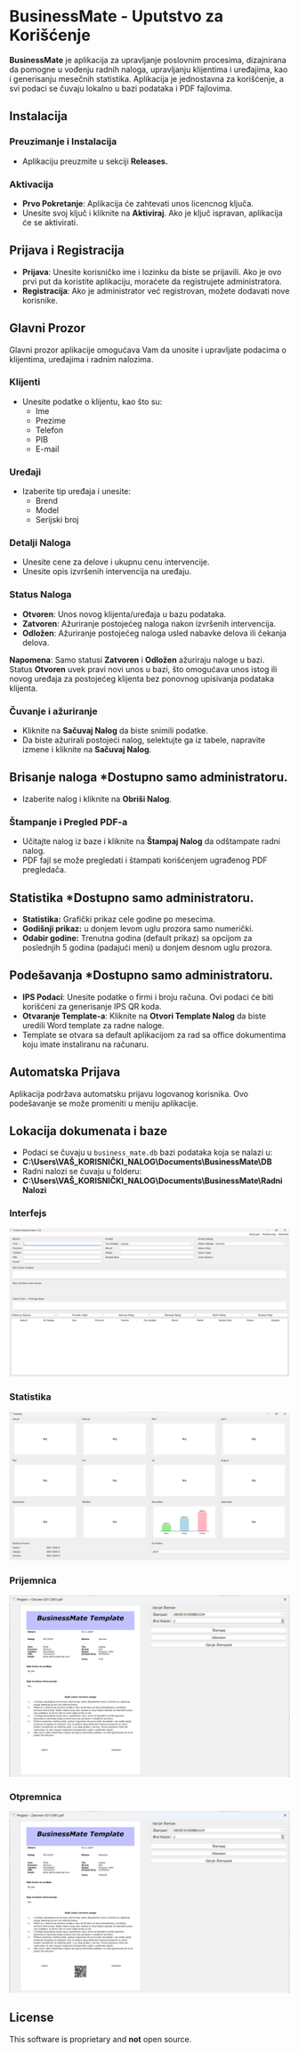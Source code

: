 # BusinessMate - Uputstvo za Korišćenje

**BusinessMate** je aplikacija za upravljanje poslovnim procesima, dizajnirana da pomogne u vođenju radnih naloga, upravljanju klijentima i uređajima, kao i generisanju mesečnih statistika. Aplikacija je jednostavna za korišćenje, a svi podaci se čuvaju lokalno u bazi podataka i PDF fajlovima.

## Instalacija

### Preuzimanje i Instalacija
- Aplikaciju preuzmite u sekciji **Releases.**

### Aktivacija
- **Prvo Pokretanje**: Aplikacija će zahtevati unos licencnog ključa.
- Unesite svoj ključ i kliknite na **Aktiviraj**. Ako je ključ ispravan, aplikacija će se aktivirati.

## Prijava i Registracija
- **Prijava**: Unesite korisničko ime i lozinku da biste se prijavili. Ako je ovo prvi put da koristite aplikaciju, moraćete da registrujete administratora.
- **Registracija**: Ako je administrator već registrovan, možete dodavati nove korisnike.

## Glavni Prozor
Glavni prozor aplikacije omogućava Vam da unosite i upravljate podacima o klijentima, uređajima i radnim nalozima.

### Klijenti
- Unesite podatke o klijentu, kao što su:
  - Ime
  - Prezime
  - Telefon
  - PIB
  - E-mail

### Uređaji
- Izaberite tip uređaja i unesite:
  - Brend
  - Model
  - Serijski broj

### Detalji Naloga
- Unesite cene za delove i ukupnu cenu intervencije.
- Unesite opis izvršenih intervencija na uređaju.

### Status Naloga
- **Otvoren**: Unos novog klijenta/uređaja u bazu podataka.
- **Zatvoren**: Ažuriranje postojećeg naloga nakon izvršenih intervencija.
- **Odložen**: Ažuriranje postojećeg naloga usled nabavke delova ili čekanja delova.

**Napomena**: Samo statusi **Zatvoren** i **Odložen** ažuriraju naloge u bazi. Status **Otvoren** uvek pravi novi unos u bazi, što omogućava unos istog ili novog uređaja za postojećeg klijenta bez ponovnog upisivanja podataka klijenta.

### Čuvanje i ažuriranje
- Kliknite na **Sačuvaj Nalog** da biste snimili podatke.
- Da biste ažurirali postojeći nalog, selektujte ga iz tabele, napravite izmene i kliknite na **Sačuvaj Nalog**.

## Brisanje naloga *Dostupno samo administratoru.
- Izaberite nalog i kliknite na **Obriši Nalog**.

### Štampanje i Pregled PDF-a
- Učitajte nalog iz baze i kliknite na **Štampaj Nalog** da odštampate radni nalog.
- PDF fajl se može pregledati i štampati korišćenjem ugrađenog PDF pregledača.

## Statistika *Dostupno samo administratoru.
- **Statistika:** Grafički prikaz cele godine po mesecima. 
- **Godišnji prikaz:** u donjem levom uglu prozora samo numerički.
- **Odabir godine:** Trenutna godina (default prikaz) sa opcijom za poslednjih 5 godina (padajući meni) u donjem desnom uglu prozora.

## Podešavanja *Dostupno samo administratoru.
- **IPS Podaci**: Unesite podatke o firmi i broju računa. Ovi podaci će biti korišćeni za generisanje IPS QR koda.
- **Otvaranje Template-a**: Kliknite na **Otvori Template Nalog** da biste uredili Word template za radne naloge.
- Template se otvara sa default aplikacijom za rad sa office dokumentima koju imate instaliranu na računaru.

## Automatska Prijava
Aplikacija podržava automatsku prijavu logovanog korisnika. Ovo podešavanje se može promeniti u meniju aplikacije.

## Lokacija dokumenata i baze
- Podaci se čuvaju u `business_mate.db` bazi podataka koja se nalazi u:
- **C:\Users\VAŠ_KORISNIČKI_NALOG\Documents\BusinessMate\DB**
- Radni nalozi se čuvaju u folderu:
- **C:\Users\VAŠ_KORISNIČKI_NALOG\Documents\BusinessMate\Radni Nalozi**


### Interfejs
![User Interface](images/ui.png)

### Statistika
![Statistika](images/Statistika.png)

### Prijemnica
![Prijemnica](images/Prijemnica.png)

### Otpremnica
![Otpremnica](images/Otpremnica.png)

## License
This software is proprietary and **not** open source.

